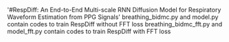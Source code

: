 '#RespDiff: An End-to-End Multi-scale RNN Diffusion Model for Respiratory Waveform Estimation from PPG Signals' 
breathing_bidmc.py and model.py contain codes to train RespDiff without FFT loss
breathing_bidmc_fft.py and model_fft.py contain codes to train RespDiff with FFT loss
